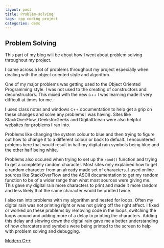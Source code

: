 ```yaml
---
layout: post
title: Problem-solving
tags: cpp coding project
categories: demo
---
```


## Problem Solving

This part of my blog will be about how I went about problem solving throughout my project.

I came across a lot of problems throughout my project especially when dealing with the object oriented style and algorithm.

One of my major problems was getting used to the Object Oriented Programming style. I was not used to the creating of constructors and deconstructors. This mixed with the new c++ I was learning made it very difficult at times for me.

I used class notes and windows c++ documentation to help get a grip on these changes and solve any problems I was having. Sites like StackOverFlow, GeeksforGeeks and DigitalOcean were also helpful websites for problems I ran into.

Problems like changing the system colour to blue and then trying to figure out how to change it to a different colour or back to defualt. I encountered prblems here that would result in half my digital rain symbols being blue and the other half being white.

Problems also occured when trying to set up the `rand()` function and trying to get a completely random character. Most sites only explained how to get a random character from an already made set of characters. I used online sources like StackOverFlow and the ASCII documentation to get my random function to be of a wider range than what most sources were giving me. This gave my digital rain more characters to print and made it more random and less likely that the same character would be printed twice.

I also ran into problems with my algorithm and nested for loops. Often my digital rain was not printing right or was not giving off the right affect. I fixed or worked on these problems by removing code in the loops, switching the loops around and adding more of a delay to printing the characters. Adding this delay and slowing down the digital rain gave me a better understanding of how charcaters and symbols were being printed to the screen to help with problem solving and debugging.


[Modern C++](https://conorkeane01.github.io/digital-rain-cpp-ck/demo/2024/03/11/Modern-cpp.html)

